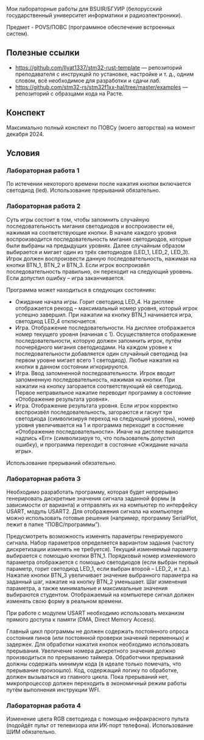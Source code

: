 Мои лабораторные работы для BSUIR/БГУИР (белорусский государственный университет информатики и радиоэлектроники).

Предмет - POVS/ПОВС (программное обеспечение встроенных систем).

## Полезные ссылки

* https://github.com/Ilyat1337/stm32-rust-template — репозиторий преподавателя с инструкцей по установке, настройке и т. д., одним словом, всё необходимое для разработки и сдачи лаб.
* https://github.com/stm32-rs/stm32f1xx-hal/tree/master/examples — репозиторий с образцами кода на Расте.

## Конспект

Максимально полный конспект по ПОВСу (моего авторства) на момент декабря 2024.

## Условия

### Лабораторная работа 1

По истечении некоторого времени после нажатия кнопки включается светодиод (led). Использование прерываний обязательно.

### Лабораторная работа 2

Суть игры состоит в том, чтобы запомнить случайную последовательность мигания светодиодов и воспроизвести её, нажимая на соответствующие кнопки. В начале каждого уровня воспроизводится последовательность мигания светодиодов, которые были выбраны на предыдущих уровнях. Далее случайным образом выбирается и мигает один из трёх светодиодов (LED_1, LED_2, LED_3). Игрок должен воспроизвести данную последовательность, нажимая на кнопки BTN_1, BTN_2 и BTN_3. Если игрок воспроизвёл последовательность правильно, он переходит на следующий уровень. Если допустил ошибку – игра заканчивается.

Программа может находиться в следующих состояниях:

* Ожидание начала игры. Горит светодиод LED_4. На дисплее отображается рекорд – максимальный номер уровня, который игрок успешно завершил. При нажатии на кнопку BTN_1 начинается игра, светодиод LED_4 отключается.
* Игра. Отображение последовательности. На дисплее отображается номер текущего уровня (начиная с 1). Осуществляется отображение последовательности, которую должен запомнить игрок, путём поочерёдного мигания светодиодами. На каждом уровне к последовательности добавляется один случайный светодиод (на первом уровне мигает всего 1 светодиод). Любые нажатия на кнопки в данном состоянии игнорируются.
* Игра. Ввод запомненной последовательности. Игрок вводит запомненную последовательность, нажимая на кнопки. При нажатии на кнопку загорается соответствующий ей светодиод. Первое неправильное нажатие переводит программу в состояние «Отображение результата уровня».
* Игра. Отображение результата уровня.  Если игрок корректно воспроизвёл последовательность, загораются и гаснут три светодиода (символизируя переход на следующий уровень), номер уровня увеличивается на 1 и программа переходит в состояние «Отображение последовательности». Иначе на дисплее выводится надпись «Err» (символизируя то, что пользователь допустил ошибку), и программа переходит в состояние «Ожидание начала игры».

Использование прерываний обязательно.

### Лабораторная работа 3

Необходимо разработать программу, которая будет непрерывно генерировать дискретные значения сигнала заданной формы (в зависимости от варианта) и отправлять их на компьютер по интерфейсу USART, модуль USART2. Для отображения сигнала на компьютере можно использовать готовые решения (например, программу SerialPlot, лежит в папке “ПОВС/программы”).

Предусмотреть возможность изменять параметры генерируемого сигнала. Набор параметров определяется вариантом задания (частоту дискретизации изменять не требуется). Текущий изменяемый параметр выбирается с помощью кнопки BTN_1. Порядковый номер изменяемого параметра отображается с помощью светодиодов (если выбран первый параметр, горит светодиод LED_1, если выбран второй – LED_2, и т.д.). Нажатие кнопки BTN_3 увеличивает значение выбранного параметра на заданный шаг, нажатие на кнопку BTN_2 уменьшает. Шаг изменения параметра, а также минимальные и максимальные значения выбираются студентом. Отображаемый на компьютере сигнал должен изменять свою форму в реальном времени.

При работе с модулем USART необходимо использовать механизм прямого доступа к памяти (DMA, Direct Memory Access).

Главный цикл программы не должен содержать постоянного опроса состояния пинов (или постоянной проверки значений переменных) и задержек. Для обработки нажатия кнопок необходимо использовать прерывания. Увеличение номера дискретного значения должно производиться по прерыванию таймера. Обработчики прерываний должны содержать минимум кода (в идеале только помечать, что прерывание произошло). Код, содержащий логику по обработке, должен вызываться из главного цикла. Пока прерываний нет, микропроцессор должен переходить в экономичный режим работы путём выполнения инструкции WFI.

### Лабораторная работа 4

Изменение цвета RGB светодиода с помощью инфракрасного пульта (подойдёт пульт от телевизора или ИК-порт телефона). Использование ШИМ обязательно.
